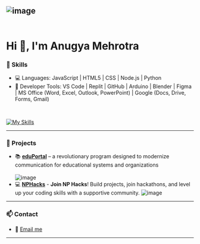 ![image](https://github.com/user-attachments/assets/e692b6dd-2157-48ff-b884-b3fe7f1ea61e)
<br><br>
--- 
# Hi 👋, I'm Anugya Mehrotra

### 🔧 Skills
- 💻 Languages: JavaScript |  HTML5 | CSS | Node.js | Python 
- 🔨 Developer Tools: VS Code | Replit | GitHub  | Arduino | Blender | Figma | MS Office (Word, Excel, Outlook, PowerPoint) | Google (Docs, Drive, Forms, Gmail)
<br>

[![My Skills](https://skillicons.dev/icons?i=js,html,css,nodejs,python,vscode,replit,github,arduino,blender,figma,windows,gmail)](https://skillicons.dev)



<hr>

### 🚀 Projects
- 📚 **[eduPortal](https://github.com/anugyamehrotra/eduPortal)** – a revolutionary program designed to modernize communication for educational systems and organizations <br><br>
 ![image](https://github.com/user-attachments/assets/7ff1b15f-adb2-4719-9f58-70f54400bb33)
- 💻 **[NPHacks](https://nphacks.vercel.app/)** - **Join NP Hacks**! Build projects, join hackathons, and level up your coding skills with a supportive community.
![image](<img width="441" height="247" alt="image" src="https://github.com/user-attachments/assets/90cfe1ac-8b3b-4882-8e2f-bb85c461268c" />
) 




<hr>

### 📫 Contact
- 📧 [Email me](amehrotra.395@gmail.com)
<hr>

